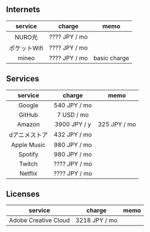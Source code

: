 ## Internets

| service | charge | memo |
|:---:|:---:|:---:|
| NURO光 | ???? JPY / mo |  |
| ポケットWifi | ???? JPY / mo |  |
| mineo | ???? JPY / mo | basic charge |

## Services

| service | charge | memo |
|:---:|:---:|:---:|
| Google | 540 JPY / mo |  |
| GitHub | 7 USD / mo |  |
| Amazon | 3900 JPY / y | 325 JPY / mo |
| dアニメストア | 432 JPY / mo |  |
| Apple Music | 980 JPY / mo |  |
| Spotify | 980 JPY / mo |  |
| Twitch | ???? JPY / mo |  |
| Netflix | ???? JPY / mo |  |

## Licenses

| service | charge | memo |
|:---:|:---:|:---:|
| Adobe Creative Cloud | 3218 JPY / mo |  |
